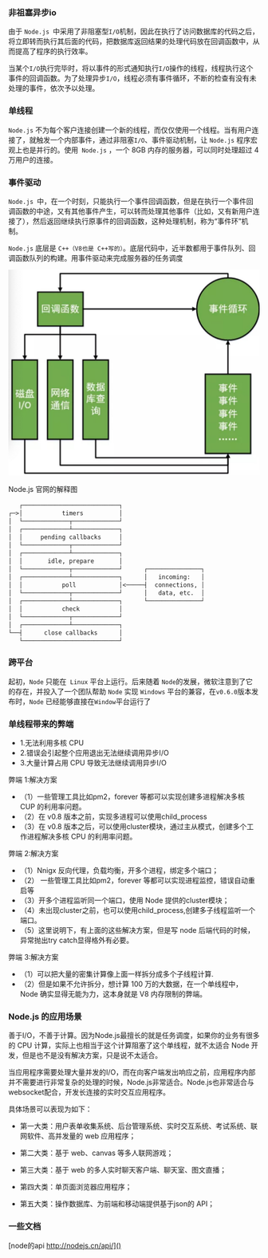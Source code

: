 ### 非祖塞异步io

由于 `Node.js `中采用了非阻塞型`I/O`机制，因此在执行了访问数据库的代码之后，将立即转而执行其后面的代码，把数据库返回结果的处理代码放在回调函数中，从而提高了程序的执行效率。 

当某个`I/O`执行完毕时，将以事件的形式通知执行`I/O`操作的线程，线程执行这个事件的回调函数。为了处理异步`I/O`，线程必须有事件循环，不断的检查有没有未处理的事件，依次予以处理。 

### 单线程

`Node.js` 不为每个客户连接创建一个新的线程，而仅仅使用一个线程。当有用户连接了，就触发一个内部事件，通过非阻塞`I/O`、事件驱动机制，让 `Node.js` 程序宏观上也是并行的。使用` Node.js` ，一个 8GB 内存的服务器，可以同时处理超过 4 万用户的连接。 

### 事件驱动

`Node.js `中，在一个时刻，只能执行一个事件回调函数，但是在执行一个事件回调函数的中途，又有其他事件产生，可以转而处理其他事件（比如，又有新用户连接了），然后返回继续执行原事件的回调函数，这种处理机制，称为“事件环”机制。

 `Node.js` 底层是 `C++（V8也是 C++写的）`。底层代码中，近半数都用于事件队列、回调函数队列的构建。用事件驱动来完成服务器的任务调度 

<img src='../img/16c1a5d709d285e7.jpeg'>

Node.js 官网的解释图

```
   ┌───────────────────────────┐
┌─>│           timers          │
│  └─────────────┬─────────────┘
│  ┌─────────────┴─────────────┐
│  │     pending callbacks     │
│  └─────────────┬─────────────┘
│  ┌─────────────┴─────────────┐
│  │       idle, prepare       │
│  └─────────────┬─────────────┘      ┌───────────────┐
│  ┌─────────────┴─────────────┐      │   incoming:   │
│  │           poll            │<─────┤  connections, │
│  └─────────────┬─────────────┘      │   data, etc.  │
│  ┌─────────────┴─────────────┐      └───────────────┘
│  │           check           │
│  └─────────────┬─────────────┘
│  ┌─────────────┴─────────────┐
└──┤      close callbacks      │
   └───────────────────────────┘

```

### 跨平台
起初，`Node` 只能在` Linux` 平台上运行。后来随着 `Node`的发展，微软注意到了它的存在，并投入了一个团队帮助 `Node` 实现 `Windows` 平台的兼容，在`v0.6.0`版本发布时，`Node` 已经能够直接在` Window `平台运行了


### 单线程带来的弊端
* 1.无法利用多核 CPU
* 2.错误会引起整个应用退出无法继续调用异步I/O
* 3.大量计算占用 CPU 导致无法继续调用异步I/O

弊端 1:解决方案 

* （1）一些管理工具比如pm2，forever 等都可以实现创建多进程解决多核 CUP 的利用率问题。 
* （2）在 v0.8 版本之前，实现多进程可以使用child_process 
* （3）在 v0.8 版本之后，可以使用cluster模块，通过主从模式，创建多个工作进程解决多核 CPU 的利用率问题。 

弊端 2:解决方案

 * （1）Nnigx 反向代理，负载均衡，开多个进程，绑定多个端口； 
 * （2） 一些管理工具比如pm2，forever 等都可以实现进程监控，错误自动重启等 
 * （3）开多个进程监听同一个端口，使用 Node 提供的cluster模块； 
 * （4）未出现cluster之前，也可以使用child_process,创建多子线程监听一个端口。 
 * （5）这里说明下，有上面的这些解决方案，但是写 node 后端代码的时候，异常抛出try catch显得格外有必要。

弊端 3:解决方案 
  * （1）可以把大量的密集计算像上面一样拆分成多个子线程计算.
  * （2）但是如果不允许拆分，想计算 100 万的大数据，在一个单线程中，Node 确实显得无能为力，这本身就是 V8 内存限制的弊端。  

  ### Node.js 的应用场景

  善于I/O，不善于计算。因为Node.js最擅长的就是任务调度，如果你的业务有很多的 CPU 计算，实际上也相当于这个计算阻塞了这个单线程，就不太适合 Node 开发，但是也不是没有解决方案，只是说不太适合。
  
  当应用程序需要处理大量并发的I/O，而在向客户端发出响应之前，应用程序内部并不需要进行非常复杂的处理的时候，Node.js非常适合。Node.js也非常适合与websocket配合，开发长连接的实时交互应用程序。 
  
  具体场景可以表现为如下：

  * 第一大类：用户表单收集系统、后台管理系统、实时交互系统、考试系统、联网软件、高并发量的 web 应用程序；

  * 第二大类：基于 web、canvas 等多人联网游戏； 
  * 第三大类：基于 web 的多人实时聊天客户端、聊天室、图文直播；
  * 第四大类：单页面浏览器应用程序；
  *  第五大类：操作数据库、为前端和移动端提供基于json的 API； 


  ### 一些文档

  [node的api http://nodejs.cn/api/]()